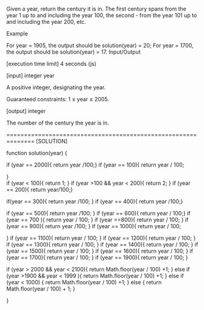Given a year, return the century it is in. The first century spans from the year 1 up to and including the year 100, the second - from the year 101 up to and including the year 200, etc.

Example

For year = 1905, the output should be
solution(year) = 20;
For year = 1700, the output should be
solution(year) = 17.
Input/Output

[execution time limit] 4 seconds (js)

[input] integer year

A positive integer, designating the year.

Guaranteed constraints:
1 ≤ year ≤ 2005.

[output] integer

The number of the century the year is in.


==============================================================
[SOLUTION]

function solution(year) {
 
if (year == 2000){
    return year /100;}
 if (year == 100){
     return year / 100;
     
 }   
 if (year < 100){
     return 1;
 }
 if (year >100 && year < 200){
     return 2;
 }
 if (year == 200){
     return year/100;}
 
 if(year == 300){
     return year /100;
 }
 if (year == 400){
     return year /100;}
 
 if (year == 500){
     return year /100;
 }
 if (year == 600){
     return year / 100;}
 if (year == 700 ){
     return year / 100;
 }
 if (year ==800){
     return year / 100;
 }
 if (year == 900){
     return year /100;
 }
 if (year == 1000){
     return year / 100;
     
 }
 if (year == 1100){
     return year / 100;
 }
 if (year == 1200){
     return year / 100;
 }
 if (year == 1300){
     return year / 100;
 }
 if (year == 1400){
     return year / 100;
 }
 if (year == 1500){
     return year / 100;
 }
 if (year == 1600){
     return year / 100;
 }
 if (year == 1700){
     return year / 100;
 }
 if (year == 1900){
     return year / 100;
 }

 if (year > 2000 && year < 2100){
     return Math.floor(year / 100) +1;
 }
 else if (year >1900 && year < 1999 ){
     return Math.floor(year / 100) +1;
 }
 else if (year < 1000) {
     return Math.floor(year / 100) +1;
 }
 else {
     return Math.floor(year / 100) + 1;
 }
 
 }
